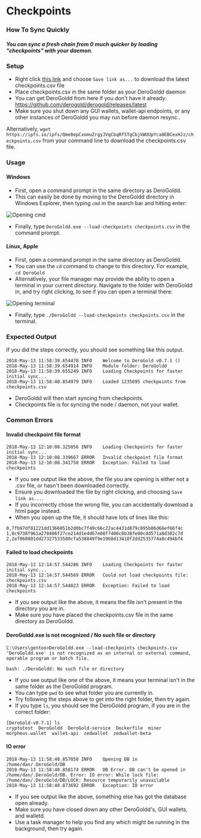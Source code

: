 # Checkpoints
### How To Sync Quickly
##### You can sync a fresh chain from 0 much quicker by loading "checkpoints" with your daemon.

### Setup

- Right click [this link](https://ipfs.io/ipfs/Qme8epCxomuZrgyJVqCbqRf5TgCbjkWUUpYca8EBCexHJz/checkpoints.csv) and choose `Save link as...` to download the latest checkpoints.csv file
- Place checkpoints.csv in the same folder as your DeroGoldd daemon
- You can get DeroGoldd from here if you don't have it already: https://github.com/derogold/derogold/releases/latest
- Make sure you shut down any GUI wallets, wallet-api endpoints, or any other instances of DeroGoldd you may run before daemon resync..

Alternatively, ```wget https://ipfs.io/ipfs/Qme8epCxomuZrgyJVqCbqRf5TgCbjkWUUpYca8EBCexHJz/checkpoints.csv``` from your command line to download the checkpoints.csv file.

### Usage

#### Windows

- First, open a command prompt in the same directory as DeroGoldd.
- This can easily be done by moving to the DeroGoldd directory in Windows Explorer, then typing `cmd` in the search bar and hitting enter:

![Opening cmd](https://i.imgur.com/QoNwYtB.png)
- Finally, type `DeroGoldd.exe --load-checkpoints checkpoints.csv` in the command prompt.

#### Linux, Apple

- First, open a command prompt in the same directory as DeroGoldd.
- You can use the `cd` command to change to this directory. For example, `cd DeroGold`
- Alternatively, your file manager may provide the ability to open a terminal in your current directory. Navigate to the folder with DeroGoldd in, and try right clicking, to see if you can open a terminal there:

![Opening terminal](https://i.imgur.com/Rd5TmQc.png)

- Finally, type `./DeroGoldd --load-checkpoints checkpoints.csv` in the terminal.

### Expected Output

If you did the steps correctly, you should see something like this output.

```
2018-May-13 11:58:39.654478 INFO    Welcome to DeroGold v0.7.1 ()
2018-May-13 11:58:39.654914 INFO    Module folder: DeroGoldd
2018-May-13 11:58:39.655249 INFO    Loading Checkpoints for faster initial sync...
2018-May-13 11:58:40.854979 INFO    Loaded 1235695 checkpoints from checkpoints.csv
```

- DeroGoldd will then start syncing from checkpoints.
- Checkpoints file is for syncing the node / daemon, not your wallet.

### Common Errors

#### Invalid checkpoint file format

```
2018-May-13 12:10:08.325056 INFO    Loading Checkpoints for faster initial sync...
2018-May-13 12:10:08.339667 ERROR   Invalid checkpoint file format
2018-May-13 12:10:08.341758 ERROR   Exception: Failed to load checkpoints
```

- If you see output like the above, the file you are opening is either not a .csv file, or hasn't been downloaded correctly.
- Ensure you downloaded the file by right clicking, and choosing `Save link as...`.
- If you incorrectly chose the wrong file, you can accidentally  download a html page instead.
- When you open up the file, it should have lots of lines like this:

```
0,7fb97df81221dd1366051b2d0bc7f49c66c22ac4431d879c895b06d66ef66f4c
1,8c9738f961a278486f27ce214d1e4d67e08f7400c8b38fe00cdd571a8d302c7d
2,2ef060801dd27327533580cfa538849f9e1968d13418f2dd2535774a8c494bf4
```

#### Failed to load checkpoints

```
2018-May-13 12:14:57.544286 INFO    Loading Checkpoints for faster initial sync...
2018-May-13 12:14:57.544569 ERROR   Could not load checkpoints file: checkpoints.csv
2018-May-13 12:14:57.544823 ERROR   Exception: Failed to load checkpoints
```

- If you see output like the above, it means the file isn't present in the directory you are in.
- Make sure you have placed the checkpoints.csv file in the same directory as DeroGoldd.

#### DeroGoldd.exe is not recognized / No such file or directory

```
C:\Users\gentoo>DeroGoldd.exe --load-checkpoints checkpoints.csv
'DeroGoldd.exe' is not recognized as an internal or external command,
operable program or batch file.
```

`bash: ./DeroGoldd: No such file or directory`

- If you see output like one of the above, it means your terminal isn't in the same folder as the DeroGoldd program.
- You can type `pwd` to see what folder you are currently in.
- Try following the steps above to get into the right folder, then try again.
- If you type `ls`, you should see the DeroGoldd program, if you are in the correct folder:

```
[DeroGold-v0.7.1] ls
cryptotest  DeroGoldd  DeroGold-service  Dockerfile  miner  morpheus.wallet  wallet-api  zedwallet  zedwallet-beta
```

#### IO error

```
2018-May-13 11:58:40.857058 INFO    Opening DB in /home/dan/.DeroGold/DB
2018-May-13 11:58:40.858174 ERROR   DB Error. DB can't be opened in /home/dan/.DeroGold/DB. Error: IO error: While lock file: /home/dan/.DeroGold/DB/LOCK: Resource temporarily unavailable
2018-May-13 11:58:40.873692 ERROR   Exception: IO error
```

- If you see output like the above, something else has got the database open already.
- Make sure you have closed down any other DeroGoldd's, GUI wallets, and walletd.
- Use a task manager to help you find any which might be running in the background, then try again.
